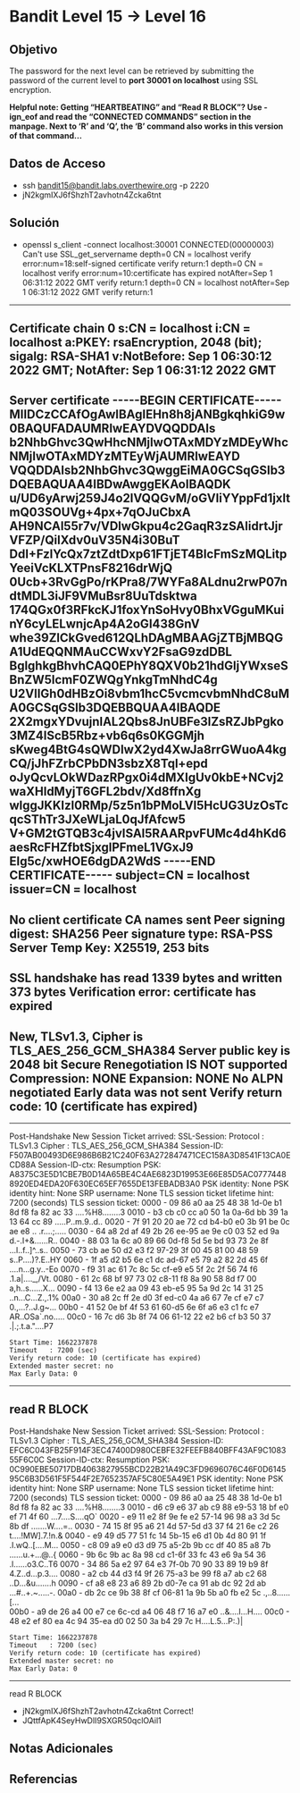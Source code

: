# Bandit Level 15 → Level 16

## Objetivo
The password for the next level can be retrieved by submitting the password of the current level to **port 30001 on localhost** using SSL encryption.

**Helpful note: Getting “HEARTBEATING” and “Read R BLOCK”? Use -ign_eof and read the “CONNECTED COMMANDS” section in the manpage. Next to ‘R’ and ‘Q’, the ‘B’ command also works in this version of that command…**

## Datos de Acceso
- ssh bandit15@bandit.labs.overthewire.org -p 2220
- jN2kgmIXJ6fShzhT2avhotn4Zcka6tnt

## Solución  
- openssl s_client -connect localhost:30001
     CONNECTED(00000003)
Can't use SSL_get_servername
depth=0 CN = localhost
verify error:num=18:self-signed certificate
verify return:1
depth=0 CN = localhost
verify error:num=10:certificate has expired
notAfter=Sep  1 06:31:12 2022 GMT
verify return:1
depth=0 CN = localhost
notAfter=Sep  1 06:31:12 2022 GMT
verify return:1
---
Certificate chain
 0 s:CN = localhost
   i:CN = localhost
   a:PKEY: rsaEncryption, 2048 (bit); sigalg: RSA-SHA1
   v:NotBefore: Sep  1 06:30:12 2022 GMT; NotAfter: Sep  1 06:31:12 2022 GMT
---
Server certificate
-----BEGIN CERTIFICATE-----
MIIDCzCCAfOgAwIBAgIEHn8h8jANBgkqhkiG9w0BAQUFADAUMRIwEAYDVQQDDAls
b2NhbGhvc3QwHhcNMjIwOTAxMDYzMDEyWhcNMjIwOTAxMDYzMTEyWjAUMRIwEAYD
VQQDDAlsb2NhbGhvc3QwggEiMA0GCSqGSIb3DQEBAQUAA4IBDwAwggEKAoIBAQDK
u/UD6yArwj259J4o2IVQQGvM/oGVIiYYppFd1jxltmQ03SOUVg+4px+7qOJuCbxA
AH9NCAl55r7v/VDlwGkpu4c2GaqR3zSAlidrtJjrVFZP/QilXdv0uV35N4i30BuT
DdI+FzlYcQx7ztZdtDxp61FTjET4BIcFmSzMQLitpYeeiVcKLXTPnsF8216drWjQ
0Ucb+3RvGgPo/rKPra8/7WYFa8ALdnu2rwP07ndtMDL3iJF9VMuBsr8UuTdsktwa
174QGx0f3RFkcKJ1foxYnSoHvy0BhxVGguMKuinY6cyLELwnjcAp4A2oGI438GnV
whe39ZlCkGved612QLhDAgMBAAGjZTBjMBQGA1UdEQQNMAuCCWxvY2FsaG9zdDBL
BglghkgBhvhCAQ0EPhY8QXV0b21hdGljYWxseSBnZW5lcmF0ZWQgYnkgTmNhdC4g
U2VlIGh0dHBzOi8vbm1hcC5vcmcvbmNhdC8uMA0GCSqGSIb3DQEBBQUAA4IBAQDE
2X2mgxYDvujnIAL2Qbs8JnUBFe3lZsRZJbPgko3MZ4lScB5Rbz+vb6q6s0KGGMjh
sKweg4BtG4sQWDIwX2yd4XwJa8rrGWuoA4kgCQ/jJhFZrbCPbDN3sbzX8Tql+epd
oJyQcvLOkWDazRPgx0i4dMXIgUv0kbE+NCvj2waXHldMyjT6GFL2bdv/Xd8ffnXg
wlggJKKIzl0RMp/5z5n1bPMoLVl5HcUG3UzOsTcqcSThTr3JXeWLjaL0qJfAfcw5
V+GM2tGTQB3c4jvISAl5RAARpvFUMc4d4hKd6aesRcFHZfbtSjxglPFmeL1VGxJ9
EIg5c/xwHOE6dgDA2WdS
-----END CERTIFICATE-----
subject=CN = localhost
issuer=CN = localhost
---
No client certificate CA names sent
Peer signing digest: SHA256
Peer signature type: RSA-PSS
Server Temp Key: X25519, 253 bits
---
SSL handshake has read 1339 bytes and written 373 bytes
Verification error: certificate has expired
---
New, TLSv1.3, Cipher is TLS_AES_256_GCM_SHA384
Server public key is 2048 bit
Secure Renegotiation IS NOT supported
Compression: NONE
Expansion: NONE
No ALPN negotiated
Early data was not sent
Verify return code: 10 (certificate has expired)
---
---
Post-Handshake New Session Ticket arrived:
SSL-Session:
    Protocol  : TLSv1.3
    Cipher    : TLS_AES_256_GCM_SHA384
    Session-ID: F507AB00493D6E986B6B21C240F63A272847471CEC158A3D8541F13CA0ECD88A
    Session-ID-ctx:
    Resumption PSK: A8375C3E5D1CBE7B0D14A65BE4C4AE6823D19953E66E85D5AC07774488920ED4EDA20F630EC65EF7655DE13FEBADB3A0
    PSK identity: None
    PSK identity hint: None
    SRP username: None
    TLS session ticket lifetime hint: 7200 (seconds)
    TLS session ticket:
    0000 - 09 86 a0 aa 25 48 38 1d-0e b1 8d f8 fa 82 ac 33   ....%H8........3
    0010 - b3 cb c0 cc a0 50 1a 0a-6d bb 39 1a 13 64 cc 89   .....P..m.9..d..
    0020 - 7f 91 20 20 ae 72 cd b4-b0 e0 3b 91 be 0c ae e8   ..  .r....;.....
    0030 - 64 a8 2d af 49 2b 26 ee-95 ae 9e c0 03 52 ed 9a   d.-.I+&......R..
    0040 - 88 03 1a 6c a0 89 66 0d-f8 5d 5e bd 93 73 2e 8f   ...l..f..]^..s..
    0050 - 73 cb ae 50 d2 e3 f2 97-29 3f 00 45 81 00 48 59   s..P....)?.E..HY
    0060 - 1f a5 d2 b5 6e c1 dc ad-67 e5 79 a2 82 2d 45 6f   ....n...g.y..-Eo
    0070 - f9 31 ac 61 7c 8c 5c cf-e9 e5 5f 2c 2f 56 74 f6   .1.a|.\..._,/Vt.
    0080 - 61 2c 68 bf 97 73 02 c8-11 f8 8a 90 58 8d f7 00   a,h..s......X...
    0090 - f4 13 6e e2 aa 09 43 eb-e5 95 5a 9d 2c 14 31 25   ..n...C...Z.,.1%
    00a0 - 30 a8 2c ff 2e d0 3f ed-c0 4a a6 67 7e cf e7 c7   0.,...?..J.g~...
    00b0 - 41 52 0e bf 4f 53 61 60-d5 6e 6f a6 e3 c1 fc e7   AR..OSa`.no.....
    00c0 - 16 7c d6 3b 8f 74 06 61-12 22 e2 b6 cf b3 50 37   .|.;.t.a."....P7

    Start Time: 1662237878
    Timeout   : 7200 (sec)
    Verify return code: 10 (certificate has expired)
    Extended master secret: no
    Max Early Data: 0
---
read R BLOCK
---
Post-Handshake New Session Ticket arrived:
SSL-Session:
    Protocol  : TLSv1.3
    Cipher    : TLS_AES_256_GCM_SHA384
    Session-ID: EFC6C043FB25F914F3EC47400D980CEBFE32FEEFB840BFF43AF9C108355F6C0C
    Session-ID-ctx:
    Resumption PSK: 0C990EBE50717DB4063827955BCD22B21A49C3FD9696076C46F0D614595C6B3D561F5F544F2E7652357AF5C80E5A49E1
    PSK identity: None
    PSK identity hint: None
    SRP username: None
    TLS session ticket lifetime hint: 7200 (seconds)
    TLS session ticket:
    0000 - 09 86 a0 aa 25 48 38 1d-0e b1 8d f8 fa 82 ac 33   ....%H8........3
    0010 - d6 c9 e6 37 ab c9 88 e9-53 18 bf e0 ef 71 4f 60   ...7....S....qO`
    0020 - e9 11 e2 8f 9e fe e2 57-14 96 98 a3 3d 5c 8b df   .......W....=\..
    0030 - 74 15 8f 95 a6 21 4d 57-5d d3 37 f4 21 6e c2 26   t....!MW].7.!n.&
    0040 - e9 49 d5 77 51 fc 14 5b-15 e6 d1 0b 4d 80 91 1f   .I.wQ..[....M...
    0050 - c8 09 a9 e0 d3 d9 75 a5-2b 9b cc df 40 85 a8 7b   ......u.+...@..{
    0060 - 9b 6c 9b ac 8a 98 cd c1-6f 33 fc 43 e6 9a 54 36   .l......o3.C..T6
    0070 - 34 86 5a e2 97 64 e3 7f-0b 70 90 33 89 19 b9 8f   4.Z..d...p.3....
    0080 - a2 cb 44 d3 f4 9f 26 75-a3 be 99 f8 a7 ab c2 68   ..D...&u.......h
    0090 - cf a8 e8 23 a6 89 2b d0-7e ca 91 ab dc 92 2d ab   ...#..+.~.....-.
    00a0 - db 2c ce 9b 38 8f cf 06-81 1a 9b 5b a0 fb e2 5c   .,..8......[...\
    00b0 - a9 de 26 a4 00 e7 ce 6c-cd a4 06 48 f7 16 a7 e0   ..&....l...H....
    00c0 - 48 e2 ef 80 ea 4c 94 35-ea d0 02 50 3a b4 29 7c   H....L.5...P:.)|

    Start Time: 1662237878
    Timeout   : 7200 (sec)
    Verify return code: 10 (certificate has expired)
    Extended master secret: no
    Max Early Data: 0
---
   read R BLOCK

- jN2kgmIXJ6fShzhT2avhotn4Zcka6tnt
      Correct!
- JQttfApK4SeyHwDlI9SXGR50qclOAil1

## Notas Adicionales

## Referencias